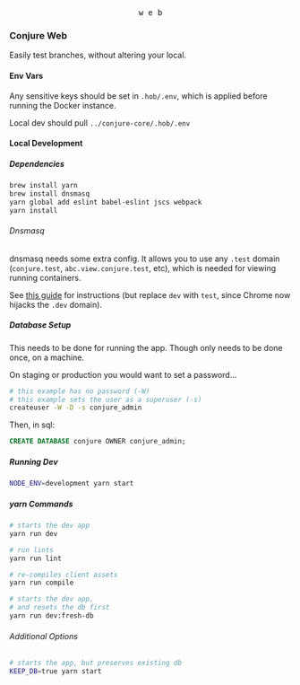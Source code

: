 <p align="center">
  <kbd>w e b</kbd>
</p>

### Conjure Web

Easily test branches, without altering your local.

#### Env Vars

Any sensitive keys should be set in `.hob/.env`, which is applied before running the Docker instance.

Local dev should pull `../conjure-core/.hob/.env`

#### Local Development

##### Dependencies

```bash
brew install yarn
brew install dnsmasq
yarn global add eslint babel-eslint jscs webpack
yarn install
```

###### Dnsmasq

dnsmasq needs some extra config. It allows you to use any `.test` domain (`conjure.test`, `abc.view.conjure.test`, etc), which is needed for viewing running containers.

See [this guide](https://passingcuriosity.com/2013/dnsmasq-dev-osx/) for instructions (but replace `dev` with `test`, since Chrome now hijacks the `.dev` domain).

##### Database Setup

This needs to be done for running the app. Though only needs to be done once, on a machine.

On staging or production you would want to set a password...

```bash
# this example has no password (-W)
# this example sets the user as a superuser (-s)
createuser -W -D -s conjure_admin
```

Then, in sql:

```sql
CREATE DATABASE conjure OWNER conjure_admin;
```

##### Running Dev

```bash
NODE_ENV=development yarn start
```

##### yarn Commands

```bash
# starts the dev app
yarn run dev

# run lints
yarn run lint

# re-compiles client assets
yarn run compile

# starts the dev app,
# and resets the db first
yarn run dev:fresh-db
```

###### Additional Options

```bash
# starts the app, but preserves existing db
KEEP_DB=true yarn start
```
